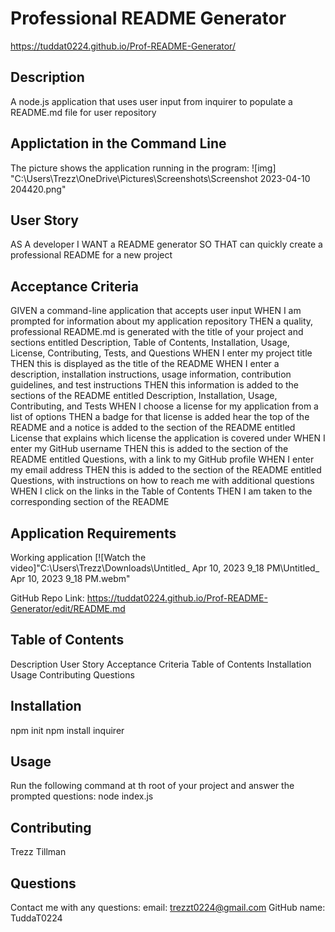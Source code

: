 # Professional README Generator
https://tuddat0224.github.io/Prof-README-Generator/

## Description
A node.js application that uses user input from inquirer to populate a README.md file for user repository

## Applictation in the Command Line
The picture shows the application running in the program:
![img] "C:\Users\Trezz\OneDrive\Pictures\Screenshots\Screenshot 2023-04-10 204420.png"  

## User Story
AS A developer
I WANT a README generator
SO THAT can quickly create a professional README for a new project

## Acceptance Criteria
GIVEN a command-line application that accepts user input
WHEN I am prompted for information about my application repository
THEN a quality, professional README.md is generated with the title of your project and sections entitled Description, Table of Contents, Installation, Usage, License, Contributing, Tests, and Questions
WHEN I enter my project title
THEN this is displayed as the title of the README
WHEN I enter a description, installation instructions, usage information, contribution guidelines, and test instructions
THEN this information is added to the sections of the README entitled Description, Installation, Usage, Contributing, and Tests
WHEN I choose a license for my application from a list of options
THEN a badge for that license is added hear the top of the README and a notice is added to the section of the README entitled License that explains which license the application is covered under
WHEN I enter my GitHub username
THEN this is added to the section of the README entitled Questions, with a link to my GitHub profile
WHEN I enter my email address
THEN this is added to the section of the README entitled Questions, with instructions on how to reach me with additional questions
WHEN I click on the links in the Table of Contents
THEN I am taken to the corresponding section of the README

## Application Requirements
Working application 
[![Watch the video]"C:\Users\Trezz\Downloads\Untitled_ Apr 10, 2023 9_18 PM\Untitled_ Apr 10, 2023 9_18 PM.webm"



GitHub Repo Link: https://tuddat0224.github.io/Prof-README-Generator/edit/README.md 

## Table of Contents
Description
User Story
Acceptance Criteria
Table of Contents
Installation
Usage
Contributing
Questions


## Installation
npm init
npm install inquirer

## Usage
Run the following command at th root of your project and answer the prompted questions:
node index.js

## Contributing
Trezz Tillman

## Questions
Contact me with any questions: email: trezzt0224@gmail.com
GitHub name: TuddaT0224
